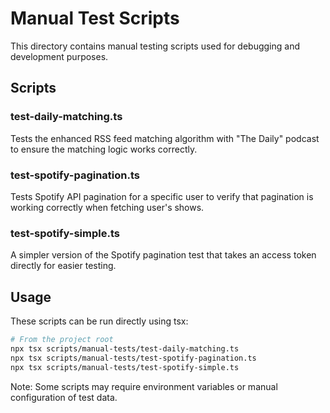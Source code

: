 # Manual Test Scripts

This directory contains manual testing scripts used for debugging and development purposes.

## Scripts

### test-daily-matching.ts
Tests the enhanced RSS feed matching algorithm with "The Daily" podcast to ensure the matching logic works correctly.

### test-spotify-pagination.ts
Tests Spotify API pagination for a specific user to verify that pagination is working correctly when fetching user's shows.

### test-spotify-simple.ts
A simpler version of the Spotify pagination test that takes an access token directly for easier testing.

## Usage

These scripts can be run directly using tsx:

```bash
# From the project root
npx tsx scripts/manual-tests/test-daily-matching.ts
npx tsx scripts/manual-tests/test-spotify-pagination.ts
npx tsx scripts/manual-tests/test-spotify-simple.ts
```

Note: Some scripts may require environment variables or manual configuration of test data.